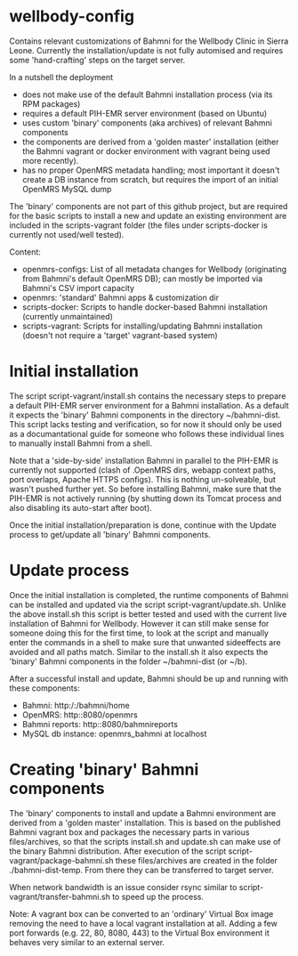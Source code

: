 # wellbody-config

Contains relevant customizations of Bahmni for the Wellbody Clinic in Sierra Leone. Currently the installation/update is not fully automised and requires some 'hand-crafting' steps on the target server.

In a nutshell the deployment
- does not make use of the default Bahmni installation process (via its RPM packages)
- requires a default PIH-EMR server environment (based on Ubuntu)
- uses custom 'binary' components (aka archives) of relevant Bahmni components
- the components are derived from a 'golden master' installation (either the Bahmni vagrant or docker environment with vagrant being used more recently).
- has no proper OpenMRS metadata handling; most important it doesn't create a DB instance from scratch, but requires the import of an initial OpenMRS MySQL dump 

The 'binary' components are not part of this github project, but are required for the basic scripts to install a new and update an existing environment are included in the scripts-vagrant folder (the files under scripts-docker is currently not used/well tested).

Content:
- openmrs-configs: List of all metadata changes for Wellbody (originating from Bahmni's default OpenMRS DB); can mostly be imported via Bahmni's CSV import capacity
- openmrs: 'standard' Bahmni apps & customization dir
- scripts-docker: Scripts to handle docker-based Bahmni installation (currently unmaintained)
- scripts-vagrant: Scripts for installing/updating Bahmni installation (doesn't not require a 'target' vagrant-based system)

# Initial installation

The script script-vagrant/install.sh contains the necessary steps to prepare a default PIH-EMR server environment for a Bahmni installation. As a default it expects the 'binary' Bahmni components in the directory ~/bahmni-dist. This script lacks testing and verification, so for now it should only be used as a documantational guide for someone who follows these individual lines to manually install Bahmni from a shell.

Note that a 'side-by-side' installation Bahmni in parallel to the PIH-EMR is currently not supported (clash of .OpenMRS dirs, webapp context paths, port overlaps, Apache HTTPS configs). This is nothing un-solveable, but wasn't pushed further yet. So before installing Bahmni, make sure that the PIH-EMR is not actively running (by shutting down its Tomcat process and also disabling its auto-start after boot).

Once the initial installation/preparation is done, continue with the Update process to get/update all 'binary' Bahmni components.

# Update process

Once the initial installation is completed, the runtime components of Bahmni can be installed and updated via the script script-vagrant/update.sh. Unlike the above install.sh this script is better tested and used with the current live installation of Bahmni for Wellbody. However it can still make sense for someone doing this for the first time, to look at the script and manually enter the commands in a shell to make sure that unwanted sideeffects are avoided and all paths match. Similar to the install.sh it also expects the 'binary' Bahmni components in the folder ~/bahmni-dist (or ~/b).

After a successful install and update, Bahmni should be up and running with these components:
- Bahmni: http:/<server>:/bahmni/home
- OpenMRS: http:<server>:8080/openmrs
- Bahmni reports: http:<server>:8080/bahmnireports
- MySQL db instance: openmrs_bahmni at localhost

# Creating 'binary' Bahmni components

The 'binary' components to install and update a Bahmni environment are derived from a 'golden master' installation. This is based on the published Bahmni vagrant box and packages the necessary parts in various files/archives, so that the scripts install.sh and update.sh can make use of the binary Bahmni distribution. After execution of the script script-vagrant/package-bahmni.sh these files/archives are created in the folder ./bahmni-dist-temp. From there they can be transferred to target server. 

When network bandwidth is an issue consider rsync similar to script-vagrant/transfer-bahmni.sh to speed up the process.

Note: A vagrant box can be converted to an 'ordinary' Virtual Box image removing the need to have a local vagrant installation at all. Adding a few port forwards (e.g. 22, 80, 8080, 443) to the Virtual Box environment it behaves very similar to an external server.
